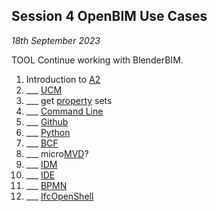 ## Session 4 OpenBIM Use Cases

*18th September 2023*

TOOL Continue working with BlenderBIM.
1. Introduction to [A2](/Assingnments/A2)
2. ___ [UCM](/Concepts/UCM)
1. ___ get [property](/Concepts/Properties) sets
2. ___ [Command Line](/Concepts/CommandLine)
3. ___ [Github](/Concepts/Github)
4. ___ [Python](/Concepts/Python)
1. ___ [BCF](/Concepts/BCF)
1. ___ micro[MVD](/Concepts/MVD)?
1. ___ [IDM](/Concepts/IDM)
2. ___ [IDE](/Concepts/IDE)
1. ___ [BPMN](/Concepts/BPMN)
2. ___ [IfcOpenShell](/Concepts/IfcOpenShell)
